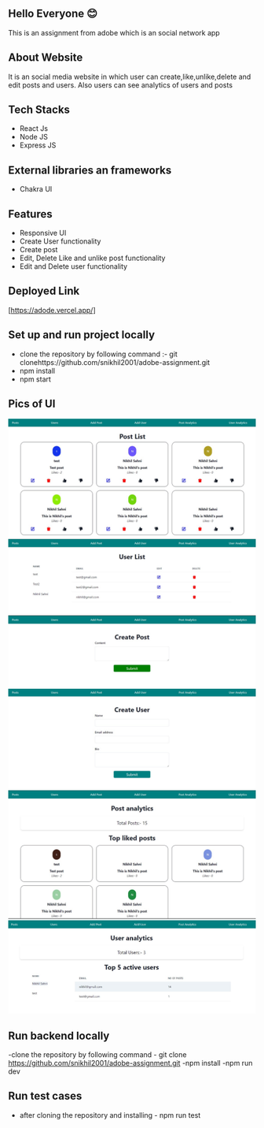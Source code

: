 ## Hello Everyone 😊

This is an assignment from adobe which is an social network app

## About Website

It is an social media website in which user can create,like,unlike,delete and edit posts and users. Also users can see analytics of users and posts

## Tech Stacks

- React Js
- Node JS
- Express JS

## External libraries an frameworks

- Chakra UI

## Features

- Responsive UI
- Create User functionality
- Create post
- Edit, Delete Like and unlike post functionality
- Edit and Delete user functionality

## Deployed Link

[https://adode.vercel.app/]

## Set up and run project locally

- clone the repository by following command :- git clonehttps://github.com/snikhil2001/adobe-assignment.git
- npm install
- npm start

## Pics of UI

![Posts](./frontend/src/Images/postpage.jpg)
![Users](./frontend/src/Images/userpage.jpg)
![Create Post](./frontend/src/Images/createpost.jpg)
![Create User](./frontend/src/Images/createuser.jpg)
![Post Analytics](./frontend/src/Images/postanalytics.jpg)
![User Analytics](./frontend/src/Images/useranalytics.jpg)

## Run backend locally

-clone the repository by following command - git clone https://github.com/snikhil2001/adobe-assignment.git
-npm install
-npm run dev

## Run test cases

- after cloning the repository and installing - npm run test
